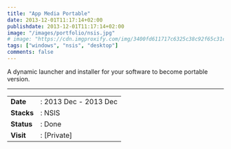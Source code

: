 ```yaml
---
title: "App Media Portable"
date: 2013-12-01T11:17:14+02:00
publishdate: 2013-12-01T11:17:14+02:00
image: "/images/portfolio/nsis.jpg"
# image: "https://cdn.imgproxify.com/img/3400fd611717c6325c38c92f65c31ceedcb94fa308c6df5f049fb4678d6cc17f19c3f954f5720a24b02a1f266c96d3c3adb41dc5e5d31a04.jpg"
tags: ["windows", "nsis", "desktop"]
comments: false
---
```


A dynamic launcher and installer for your software to become portable version.
<!--more-->
---

|||
|---|---|
|**Date**| : 2013 Dec - 2013 Dec
|**Stacks**| : NSIS
|**Status**| : Done
|**Visit**| : [Private]

